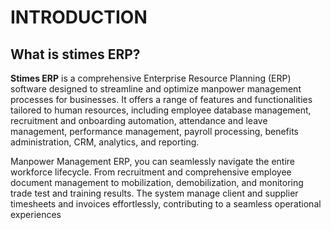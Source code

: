 # INTRODUCTION 
## What is stimes ERP?
**Stimes ERP** is a comprehensive Enterprise Resource Planning (ERP) software designed to streamline and optimize manpower management processes for businesses. It offers a range of features and functionalities tailored to human resources, including employee database management, recruitment and onboarding automation, attendance and leave management, performance management, payroll processing, benefits administration, CRM, analytics, and reporting.

Manpower Management ERP, you can seamlessly navigate the entire workforce lifecycle. From recruitment and comprehensive employee document management to mobilization, demobilization, and monitoring trade test and training results. The system manage client and supplier timesheets and invoices effortlessly, contributing to a seamless operational experiences 


